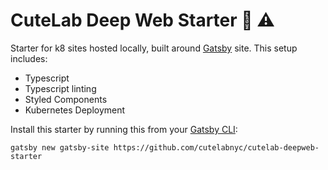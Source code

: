 # CuteLab Deep Web Starter 🐙 ⚠️

Starter for k8 sites hosted locally, built around [Gatsby](https://www.gatsbyjs.org/) site. This setup includes:

- Typescript
- Typescript linting
- Styled Components
- Kubernetes Deployment

Install this starter by running this from your [Gatsby CLI](https://next.gatsbyjs.org/tutorial/part-zero/#install-the-gatsby-cli):

```
gatsby new gatsby-site https://github.com/cutelabnyc/cutelab-deepweb-starter
```
